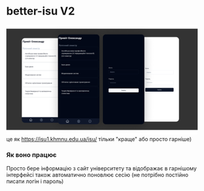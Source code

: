 # better-isu V2

![alt text](cover.png)
це як https://isu1.khmnu.edu.ua/isu/ тільки "краще" або просто гарніше)

### Як воно працює

Просто бере інформацію з сайт університету та відображає в гарнішому інтерфейсі
також автоматично поновлює сесію
(не потрібно постійно писати логін і пароль)
